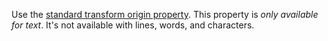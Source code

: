 Use the [standard transform origin property](/properties/#transform-origin). This property is _only available for text_. It's not available with lines, words, and characters.